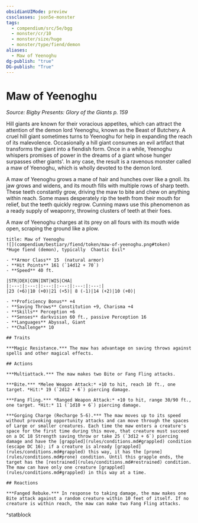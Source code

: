 ```yaml
---
obsidianUIMode: preview
cssclasses: json5e-monster
tags:
  - compendium/src/5e/bgg
  - monster/cr/10
  - monster/size/huge
  - monster/type/fiend/demon
aliases:
  - Maw of Yeenoghu
dg-publish: "true"
DG-publish: "True"
---
```

# Maw of Yeenoghu
*Source: Bigby Presents: Glory of the Giants p. 159*  

Hill giants are known for their voracious appetites, which can attract the attention of the demon lord Yeenoghu, known as the Beast of Butchery. A cruel hill giant sometimes turns to Yeenoghu for help in expanding the reach of its malevolence. Occasionally a hill giant consumes an evil artifact that transforms the giant into a fiendish form. Once in a while, Yeenoghu whispers promises of power in the dreams of a giant whose hunger surpasses other giants'. In any case, the result is a ravenous monster called a maw of Yeenoghu, which is wholly devoted to the demon lord.

A maw of Yeenoghu grows a mane of hair and hunches over like a gnoll. Its jaw grows and widens, and its mouth fills with multiple rows of sharp teeth. These teeth constantly grow, driving the maw to bite and chew on anything within reach. Some maws desperately rip the teeth from their mouth for relief, but the teeth quickly regrow. Cunning maws use this phenomenon as a ready supply of weaponry, throwing clusters of teeth at their foes.

A maw of Yeenoghu charges at its prey on all fours with its mouth wide open, scraping the ground like a plow.

```ad-statblock
title: Maw of Yeenoghu
![](compendium/bestiary/fiend/token/maw-of-yeenoghu.png#token)
*Huge fiend (demon), typically  Chaotic Evil*

- **Armor Class** 15  (natural armor)
- **Hit Points** 161 (`14d12 + 70`)
- **Speed** 40 ft.

|STR|DEX|CON|INT|WIS|CHA|
|:---:|:---:|:---:|:---:|:---:|:---:|
|23 (+6)|10 (+0)|21 (+5)| 8 (-1)|14 (+2)|10 (+0)|

- **Proficiency Bonus** +4
- **Saving Throws** Constitution +9, Charisma +4
- **Skills** Perception +6
- **Senses** darkvision 60 ft., passive Perception 16
- **Languages** Abyssal, Giant
- **Challenge** 10

## Traits

***Magic Resistance.*** The maw has advantage on saving throws against spells and other magical effects.

## Actions

***Multiattack.*** The maw makes two Bite or Fang Fling attacks.

***Bite.*** *Melee Weapon Attack:* +10 to hit, reach 10 ft., one target. *Hit:* 19 (`2d12 + 6`) piercing damage.

***Fang Fling.*** *Ranged Weapon Attack:* +10 to hit, range 30/90 ft., one target. *Hit:* 11 (`1d10 + 6`) piercing damage.

***Gorging Charge (Recharge 5-6).*** The maw moves up to its speed without provoking opportunity attacks and can move through the spaces of Large or smaller creatures. Each time the maw enters a creature's space for the first time during this move, that creature must succeed on a DC 18 Strength saving throw or take 25 (`3d12 + 6`) piercing damage and have the [grappled](rules/conditions.md#grappled) condition (escape DC 16); if a creature is already [grappled](rules/conditions.md#grappled) this way, it has the [prone](rules/conditions.md#prone) condition. Until this grapple ends, the target has the [restrained](rules/conditions.md#restrained) condition. The maw can have only one creature [grappled](rules/conditions.md#grappled) in this way at a time.

## Reactions

***Fanged Rebuke.*** In response to taking damage, the maw makes one Bite attack against a random creature within 10 feet of itself. If no creature is within reach, the maw can make two Fang Fling attacks.
```
^statblock